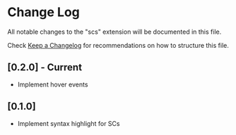 # Change Log
All notable changes to the "scs" extension will be documented in this file.

Check [Keep a Changelog](http://keepachangelog.com/) for recommendations on how to structure this file.

## [0.2.0] - Current
- Implement hover events

## [0.1.0]
- Implement syntax highlight for SCs
